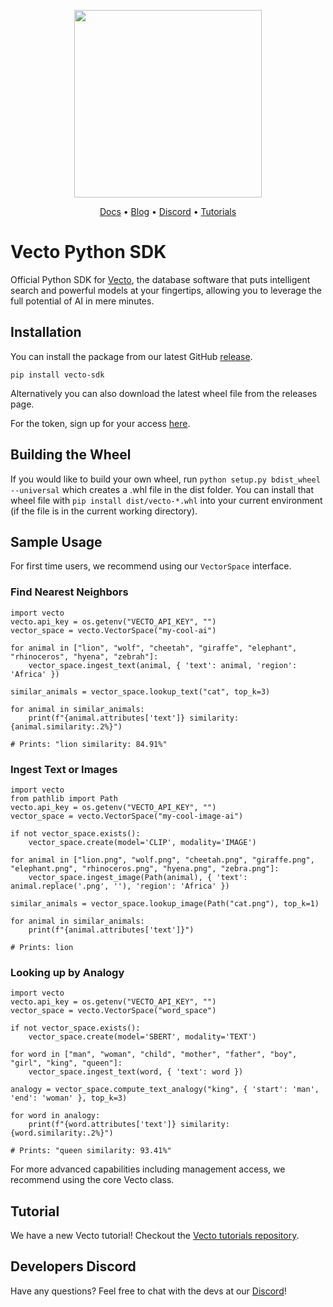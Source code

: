 <p align="center">
<a href="https://www.vecto.ai/">
<img src="https://user-images.githubusercontent.com/68586800/192857099-499146bb-5570-4702-a88f-bb4582e940c0.png" width="300"/>
</a>
</p>
<p align="center">
  <a href="https://docs.vecto.ai/">Docs</a> •
  <a href="https://www.xpress.ai/blog/">Blog</a> •
  <a href="https://discord.com/invite/wtYbXvPPfD">Discord</a> •
    <a href="https://github.com/XpressAI/vecto-tutorials">Tutorials</a>

<br>

# Vecto Python SDK
Official Python SDK for [Vecto](https://www.vecto.ai/), the database software that puts intelligent search and powerful models at your fingertips, allowing you to leverage the full potential of AI in mere minutes. 


## Installation
You can install the package from our latest GitHub [release](https://github.com/XpressAI/vecto-python-sdk/releases). 
```
pip install vecto-sdk
```
Alternatively you can also download the latest wheel file from the releases page.

For the token, sign up for your access [here](https://www.vecto.ai/contactus).


## Building the Wheel
If you would like to build your own wheel, run `python setup.py bdist_wheel --universal` which creates a .whl file in the dist folder. You can install that wheel file with `pip install dist/vecto-*.whl` into your current environment (if the file is in the current working directory).

## Sample Usage

For first time users, we recommend using our `VectorSpace` interface.

### Find Nearest Neighbors

```
import vecto
vecto.api_key = os.getenv("VECTO_API_KEY", "")
vector_space = vecto.VectorSpace("my-cool-ai")

for animal in ["lion", "wolf", "cheetah", "giraffe", "elephant", "rhinoceros", "hyena", "zebrah"]:
    vector_space.ingest_text(animal, { 'text': animal, 'region': 'Africa' })

similar_animals = vector_space.lookup_text("cat", top_k=3)
                        
for animal in similar_animals:
    print(f"{animal.attributes['text']} similarity: {animal.similarity:.2%}")

# Prints: "lion similarity: 84.91%"
```

### Ingest Text or Images
```
import vecto
from pathlib import Path
vecto.api_key = os.getenv("VECTO_API_KEY", "")
vector_space = vecto.VectorSpace("my-cool-image-ai")

if not vector_space.exists():
    vector_space.create(model='CLIP', modality='IMAGE') 

for animal in ["lion.png", "wolf.png", "cheetah.png", "giraffe.png", "elephant.png", "rhinoceros.png", "hyena.png", "zebra.png"]:
    vector_space.ingest_image(Path(animal), { 'text': animal.replace('.png', ''), 'region': 'Africa' })

similar_animals = vector_space.lookup_image(Path("cat.png"), top_k=1)

for animal in similar_animals:
    print(f"{animal.attributes['text']}")

# Prints: lion
```

### Looking up by Analogy


```
import vecto
vecto.api_key = os.getenv("VECTO_API_KEY", "")
vector_space = vecto.VectorSpace("word_space")

if not vector_space.exists():
    vector_space.create(model='SBERT', modality='TEXT') 

for word in ["man", "woman", "child", "mother", "father", "boy", "girl", "king", "queen"]:
    vector_space.ingest_text(word, { 'text': word })

analogy = vector_space.compute_text_analogy("king", { 'start': 'man', 'end': 'woman' }, top_k=3)

for word in analogy:
    print(f"{word.attributes['text']} similarity: {word.similarity:.2%}")

# Prints: "queen similarity: 93.41%"
```

For more advanced capabilities including management access, we recommend using the core Vecto class.

## Tutorial
We have a new Vecto tutorial! Checkout the [Vecto tutorials repository](https://github.com/XpressAI/vecto-tutorials).

## Developers Discord
Have any questions? Feel free to chat with the devs at our [Discord](https://discord.com/invite/wtYbXvPPfD)!
